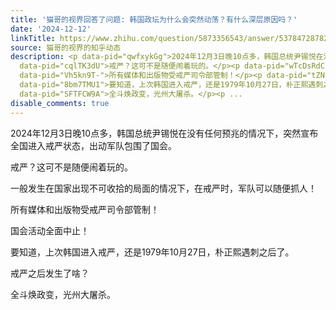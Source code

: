```yaml
---
title: '猫哥的视界回答了问题: 韩国政坛为什么会突然动荡？有什么深层原因吗？'
date: '2024-12-12'
linkTitle: https://www.zhihu.com/question/5873356543/answer/53784728782
source: 猫哥的视界的知乎动态
description: <p data-pid="qwfxykGg">2024年12月3日晚10点多，韩国总统尹锡悦在没有任何预兆的情况下，突然宣布全国进入戒严状态，出动军队包围了国会。</p><p
  data-pid="cqlTK3dU">戒严？这可不是随便闹着玩的。</p><p data-pid="wTcDsRdC">一般发生在国家出现不可收拾的局面的情况下，在戒严时，军队可以随便抓人！</p><p
  data-pid="Vh5kn9T-">所有媒体和出版物受戒严司令部管制！</p><p data-pid="tZNza7l4">国会活动全面中止！</p><p
  data-pid="8bm7TMU1">要知道，上次韩国进入戒严，还是1979年10月27日，朴正熙遇刺之后了。</p><p data-pid="LZz39gih">戒严之后发生了啥？</p><p
  data-pid="SFTFCW9A">全斗焕政变，光州大屠杀。</p><p ...
disable_comments: true
---
```

<p data-pid="qwfxykGg">2024年12月3日晚10点多，韩国总统尹锡悦在没有任何预兆的情况下，突然宣布全国进入戒严状态，出动军队包围了国会。</p><p data-pid="cqlTK3dU">戒严？这可不是随便闹着玩的。</p><p data-pid="wTcDsRdC">一般发生在国家出现不可收拾的局面的情况下，在戒严时，军队可以随便抓人！</p><p data-pid="Vh5kn9T-">所有媒体和出版物受戒严司令部管制！</p><p data-pid="tZNza7l4">国会活动全面中止！</p><p data-pid="8bm7TMU1">要知道，上次韩国进入戒严，还是1979年10月27日，朴正熙遇刺之后了。</p><p data-pid="LZz39gih">戒严之后发生了啥？</p><p data-pid="SFTFCW9A">全斗焕政变，光州大屠杀。</p><p ...